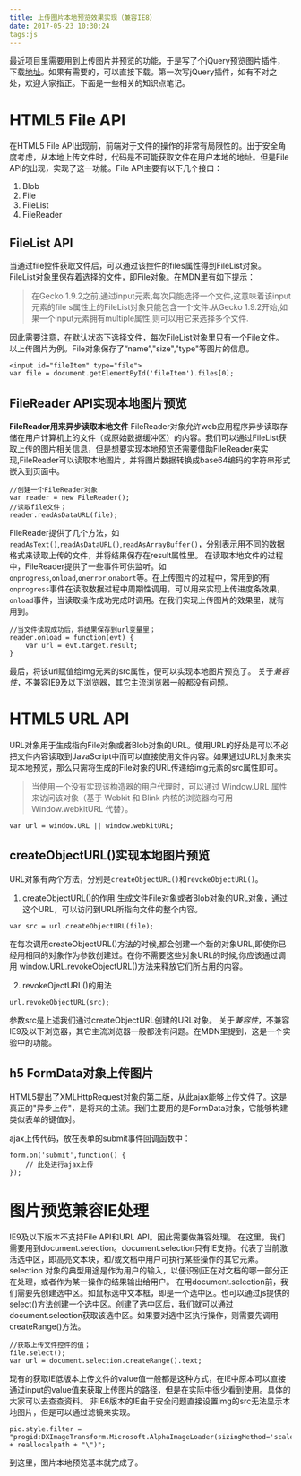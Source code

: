 ```yaml
---
title: 上传图片本地预览效果实现（兼容IE8）
date: 2017-05-23 10:30:24
tags:js
---
```

最近项目里需要用到上传图片并预览的功能，于是写了个jQuery预览图片插件，下载[地址](https://github.com/zilan93/uploadImg.git)。如果有需要的，可以直接下载。第一次写jQuery插件，如有不对之处，欢迎大家指正。下面是一些相关的知识点笔记。
# HTML5 File API
在HTML5 File API出现前，前端对于文件的操作的非常有局限性的。出于安全角度考虑，从本地上传文件时，代码是不可能获取文件在用户本地的地址。但是File API的出现，实现了这一功能。File API主要有以下几个接口：
1. Blob
2. File
3. FileList 
4. FileReader
<!-- more -->
## FileList API
当通过file控件获取文件后，可以通过该控件的files属性得到FileList对象。FileList对象里保存着选择的文件，即File对象。在MDN里有如下提示：

>在Gecko 1.9.2之前,通过input元素,每次只能选择一个文件,这意味着该input元素的file
>s属性上的FileList对象只能包含一个文件.从Gecko 
>1.9.2开始,如果一个input元素拥有multiple属性,则可以用它来选择多个文件.

因此需要注意，在默认状态下选择文件，每次FileList对象里只有一个File文件。
以上传图片为例。File对象保存了“name”,"size","type"等图片的信息。
```
<input id="fileItem" type="file">
var file = document.getElementById('fileItem').files[0];
```

## FileReader API实现本地图片预览

**FileReader用来异步读取本地文件**
FileReader对象允许web应用程序异步读取存储在用户计算机上的文件（或原始数据缓冲区）的内容。我们可以通过FileList获取上传的图片相关信息，但是想要实现本地预览还需要借助FileReader来实现,FileReader可以读取本地图片，并将图片数据转换成base64编码的字符串形式嵌入到页面中。
```
//创建一个FileReader对象
var reader = new FileReader();
//读取file文件；
reader.readAsDataURL(file);
```

FileReader提供了几个方法，如`readAsText()`,`readAsDataURL()`,`readAsArrayBuffer()`，分别表示用不同的数据格式来读取上传的文件，并将结果保存在result属性里。
在读取本地文件的过程中，FileReader提供了一些事件可供监听。如`onprogress`,`onload`,`onerror`,`onabort`等。在上传图片的过程中，常用到的有`onprogress`事件在读取数据过程中周期性调用，可以用来实现上传进度条效果，`onload`事件，当读取操作成功完成时调用。在我们实现上传图片的效果里，就有用到。
```
//当文件读取成功后，将结果保存到url变量里；
reader.onload = function(evt) {
    var url = evt.target.result;
}
```
最后，将该url赋值给img元素的src属性，便可以实现本地图片预览了。
关于*兼容性*，不兼容IE9及以下浏览器，其它主流浏览器一般都没有问题。

# HTML5 URL API
URL对象用于生成指向File对象或者Blob对象的URL。使用URL的好处是可以不必把文件内容读取到JavaScript中而可以直接使用文件内容。如果通过URL对象来实现本地预览，那么只需将生成的File对象的URL传递给img元素的src属性即可。

>当使用一个没有实现该构造器的用户代理时，可以通过 Window.URL 
>属性来访问该对象（基于 Webkit 和 Blink 内核的浏览器均可用 Window.webkitURL 
>代替）。

```
var url = window.URL || window.webkitURL;
```

## createObjectURL()实现本地图片预览
URL对象有两个方法，分别是`createObjectURL()`和`revokeObjectURL()`。
1. createObjectURL()的作用
生成文件File对象或者Blob对象的URL对象，通过这个URL，可以访问到URL所指向文件的整个内容。
```
var src = url.createObjectURL(file);
```

在每次调用createObjectURL()方法的时候,都会创建一个新的对象URL,即使你已经用相同的对象作为参数创建过。在你不需要这些对象URL的时候,你应该通过调用 window.URL.revokeObjectURL()方法来释放它们所占用的内容。

2. revokeOjectURL()的用法
```
url.revokeObjectURL(src); 
```
参数src是上述我们通过createObjectURL创建的URL对象。
关于*兼容性*，不兼容IE9及以下浏览器，其它主流浏览器一般都没有问题。在MDN里提到，这是一个实验中的功能。

## h5 FormData对象上传图片
HTML5提出了XMLHttpRequest对象的第二版，从此ajax能够上传文件了。这是真正的"异步上传"，是将来的主流。我们主要用的是FormData对象，它能够构建类似表单的键值对。

ajax上传代码，放在表单的submit事件回调函数中：
```
form.on('submit',function() {
    // 此处进行ajax上传
});
```

# 图片预览兼容IE处理
IE9及以下版本不支持File API和URL API。因此需要做兼容处理。
在这里，我们需要用到document.selection。document.selection只有IE支持。代表了当前激活选中区，即高亮文本块，和/或文档中用户可执行某些操作的其它元素。selection 对象的典型用途是作为用户的输入，以便识别正在对文档的哪一部分正在处理，或者作为某一操作的结果输出给用户。
在用document.selection前，我们需要先创建选中区。如鼠标选中文本框，即是一个选中区。也可以通过js提供的select()方法创建一个选中区。创建了选中区后，我们就可以通过document.selection获取该选中区。如果要对选中区执行操作，则需要先调用createRange()方法。
```
//获取上传文件控件的值；
file.select();
var url = document.selection.createRange().text;
```
现有的获取IE低版本上传文件的value值一般都是这种方式，在IE中原本可以直接通过input的value值来获取上传图片的路径，但是在实际中很少看到使用。具体的大家可以去查查资料。
非IE6版本的IE由于安全问题直接设置img的src无法显示本地图片，但是可以通过滤镜来实现。
``` 
pic.style.filter = "progid:DXImageTransform.Microsoft.AlphaImageLoader(sizingMethod='scale',src=\"" + reallocalpath + "\")";
```
到这里，图片本地预览基本就完成了。